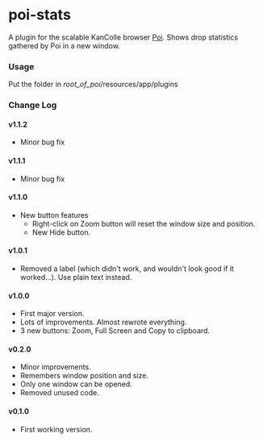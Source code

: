 # poi-stats
A plugin for the scalable KanColle browser [Poi](https://github.com/poooi/poi).
Shows drop statistics gathered by Poi in a new window.

### Usage
Put the folder in _root_of_poi_/resources/app/plugins

### Change Log

#### v1.1.2
* Minor bug fix

#### v1.1.1
* Minor bug fix

#### v1.1.0
* New button features
  * Right-click on Zoom button will reset the window size and position.
  * New Hide button.

#### v1.0.1
* Removed a label (which didn't work, and wouldn't look good if it worked...). Use plain text instead.

#### v1.0.0
* First major version.
* Lots of improvements. Almost rewrote everything.
* 3 new buttons: Zoom, Full Screen and Copy to clipboard.

#### v0.2.0
* Minor improvements.
* Remembers window position and size.
* Only one window can be opened.
* Removed unused code.

#### v0.1.0
* First working version.
